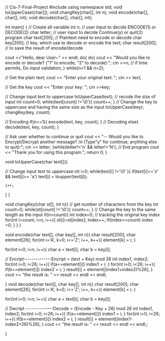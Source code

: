 // Cis-7-Final-Project
#include <iostream>
using namespace std;
void toUpperCase(char[]);
void changKey(char[], int n);
void encode(char[], char[], int);
void decode(char[], char[], int);
 
int main() {
// Create all variable
int n;              // user input to decide ENCODE(1) or DECODE(2)
char letter;        // user input to decide Continue(y) or quit(2) program
char text[200];        // Plaintext need to encode or decode
char key[200];         // key, which use to decode or encode the text;
char result[200];      // to save the result of encode/decode
 
 
  cout <<"Hello, dear User~" << endl;
do{
   do{
   cout << "Would you like to encode or decode? (\"1\" to encode; \"2\" to decode):";
   cin >>n;    // if time permits, Do input validation;
   } while(n<1 && n>2);

  // Get the plain text;
  cout << "Enter your original text: ";
  cin >> text;

  // Get the key
  cout << "Enter your key: ";
  cin >>key;
 
// Change input text to uppercase
 toUpperCase(text);
 // recode the size of input
 int count=0; 
   while(text[count] !='\0'){
    count++;
  } 
// Change the key to uppercase and having the same size as the input
 toUpperCase(key);
 changKey(key, count);             
 

  // Encoding
  if(n==1){
    encode(text, key, count);
  }
  // Decoding
  else{
    decode(text, key, count);
  }


  // Ask user whether to continue or quit
cout << "-- Would you like to Encrypt/Decrypt another message? /n (Type\"y\" for continue; anything else to quit):";
cin >> letter;
}while(letter!='n' && letter!='N');
// End program
cout << "Thank you for using this program.";
return 0;
}
 

void toUpperCase(char text[]){
 
 // Change input text to uppercase
  int i=0;
  while(text[i] !='\0'  ){
    if(text[i]<='z' && text[i]>= 'a')
       text[i] = toupper(text[i]);

    i++;
  }
}

void changKey(char st[], int n){
  // get number of characters from the key
  int count=0; 
   while(st[count] !='\0'){
    count++;
  }
  // Change the key to the same length as the input
  if(n>count){
    int index=0;      // tracking the original key index 
    for(int i=count; i<n; i++){
      st[i]=st[index];
      index++;
      if(index>=count)
        index =0;
    }
  }
}

void encode(char text[], char key[], int n){
char result[200];
char element[26];
 for(int i='A', k=0; i<='Z'; i++, k++){
   element[k] = i;
 }
 

 for(int i=0; i<n; i++){
  char a = text[i]; 
  char b = key[i];

  // Encript--------------Encript = (text + Key) mod 26
  int index1, index2;
  for(int i=0; i<26; i++){
    if(a==element[i])
      index1 = i;
  }
  for(int i=0; i<26; i++){
    if(b==element[i])
      index2 = i;
  }
  result[i] = element[(index1+index2)%26];
 }
 cout << "the result is: " << result << endl << endl;
 

}
void decode(char text[], char key[], int n){
  char result[200];
  char element[26];
  for(int i='A', k=0; i<='Z'; i++, k++){
    element[k] = i;
  }
  

  for(int i=0; i<n; i++){
    char a = text[i]; 
    char b = key[i];

 // Decript --------------Decode = (Encode - Key + 26) mod 26
    int index1, index2;
    for(int i=0; i<26; i++){
      if(a==element[i])
        index1 = i;
    }
    for(int i=0; i<26; i++){
      if(b==element[i])
        index2 = i;
    }
    result[i] = element[(index1-index2+26)%26];
  }
  cout << "the result is: " << result << endl << endl;;
 
}


